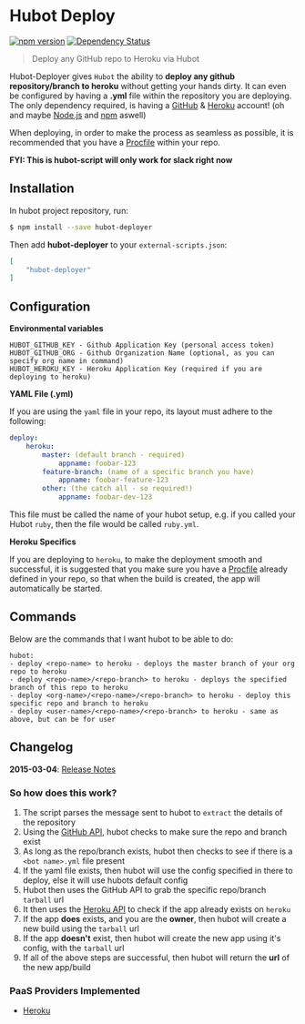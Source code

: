 # Hubot Deploy

[![npm version](https://badge.fury.io/js/hubot-deployer.svg)](http://badge.fury.io/js/hubot-deployer)
[![Dependency Status](https://david-dm.org/boxxenapp/hubot-deploy.svg)](https://david-dm.org/boxxenapp/hubot-deploy)

> Deploy any GitHub repo to Heroku via Hubot

Hubot-Deployer gives `Hubot` the ability to **deploy any github repository/branch to heroku** without getting your hands dirty. It can even be configured by having a **<bot name>.yml** file within the repository you are deploying. The only dependency required, is having a [GitHub](http://github.com/) & [Heroku](http://heroku.com/) account! (oh and maybe [Node.js](http://nodejs.org/) and [npm](http://npmjs.org/) aswell)

When deploying, in order to make the process as seamless as possible, it is recommended that you have a [Procfile](https://devcenter.heroku.com/articles/procfile) within your repo.

**FYI: This is hubot-script will only work for slack right now**



## Installation

In hubot project repository, run:

```sh
$ npm install --save hubot-deployer
```

Then add **hubot-deployer** to your `external-scripts.json`:

```json
[
    "hubot-deployer"
]
```




## Configuration

**Environmental variables**

```
HUBOT_GITHUB_KEY - Github Application Key (personal access token)
HUBOT_GITHUB_ORG - Github Organization Name (optional, as you can specify org name in command)
HUBOT_HEROKU_KEY - Heroku Application Key (required if you are deploying to heroku)
```


**YAML File (<bot name>.yml)**

If you are using the `yaml` file in your repo, its layout must adhere to the following:

```yaml
deploy:
    heroku:
        master: (default branch - required)
            appname: foobar-123
        feature-branch: (name of a specific branch you have)
            appname: foobar-feature-123
        other: (the catch all - so required!)
            appname: foobar-dev-123
```

This file must be called the name of your hubot setup, e.g. if you called your Hubot `ruby`, then the file would be called `ruby.yml`.



**Heroku Specifics**

If you are deploying to `heroku`, to make the deployment smooth and successful, it is suggested that you make sure you have a [Procfile](https://devcenter.heroku.com/articles/procfile) already defined in your repo, so that when the build is created, the app will automatically be started.




## Commands

Below are the commands that l want hubot to be able to do:

```
hubot:
- deploy <repo-name> to heroku - deploys the master branch of your org repo to heroku
- deploy <repo-name>/<repo-branch> to heroku - deploys the specified branch of this repo to heroku
- deploy <org-name>/<repo-name>/<repo-branch> to heroku - deploy this specific repo and branch to heroku
- deploy <user-name>/<repo-name>/<repo-branch> to heroku - same as above, but can be for user
```


## Changelog

**2015-03-04**: [Release Notes](https://github.com/boxxenapp/hubot-deploy/releases/tag/v0.2.1)




### So how does this work?

1. The script parses the message sent to hubot to `extract` the details of the repository
2. Using the [GitHub API](https://developer.github.com/v3/), hubot checks to make sure the repo and branch exist
3. As long as the repo/branch exists, hubot then checks to see if there is a `<bot name>.yml` file present
4. If the yaml file exists, then hubot will use the config specified in there to deploy, else it will use hubots default config
5. Hubot then uses the GitHub API to grab the specific repo/branch `tarball` url
6. It then uses the [Heroku API](https://devcenter.heroku.com/categories/platform-api) to check if the app already exists on `heroku`
7. If the app **does** exists, and you are the **owner**, then hubot will create a new build using the `tarball` url
8. If the app **doesn't** exist, then hubot will create the new app using it's config, with the `tarball` url
9. If all of the above steps are successful, then hubot will return the **url** of the new app/build




### PaaS Providers Implemented

* [Heroku](http://heroku.com/)


